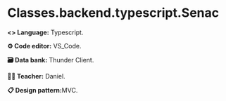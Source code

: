 # Classes.backend.typescript.Senac

<p><b><> Language:</b> Typescript.</p>
<p><b>⚙️ Code editor:</b> VS_Code.</p>
<p><b>🗃️ Data bank:</b> Thunder Client.</p>
<p><b>👨‍🏫 Teacher:</b> Daniel.</p>
<p><b>📋 Design pattern:</b>MVC.</p>

